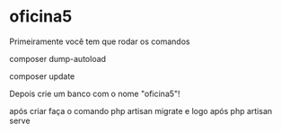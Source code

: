 # oficina5
<p>Primeiramente você tem que rodar os comandos</p>
<p>composer dump-autoload</p>
<p>composer update</p>

<p>Depois crie um banco com o nome "oficina5"!</p>

<p>após criar faça o comando php artisan migrate e logo após php artisan serve</p>
